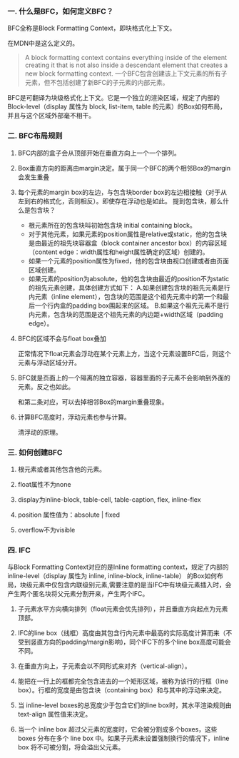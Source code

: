 ### 一. 什么是BFC，如何定义BFC？

 BFC全称是Block Formatting Context，即块格式化上下文。

 在MDN中是这么定义的。
 >A block formatting context contains everything inside of the element creating it that is not also inside a descendant element that creates a new block formatting context.
 >一个BFC包含创建该上下文元素的所有子元素，但不包括创建了新BFC的子元素的内部元素。

 BFC是可翻译为块级格式化上下文。它是一个独立的渲染区域，规定了内部的Block-level（display 属性为 block, list-item, table 的元素）的Box如何布局，并且与这个区域外部毫不相干。

### 二. BFC布局规则

 1. BFC内部的盒子会从顶部开始在垂直方向上一个一个排列。

 2. Box垂直方向的距离由margin决定。属于同一个BFC的两个相邻Box的margin会发生重叠

 3. 每个元素的margin box的左边，与包含块border box的左边相接触（对于从左到右的格式化，否则相反）。即使存在浮动也是如此。
 提到包含块，那么什么是包含块？

    * 根元素所在的包含块叫初始包含块 initial containing block。
    * 对于其他元素，如果元素的position属性是relative或static，他的包含块是由最近的祖先块容器盒（block container ancestor box）的内容区域（content edge：width属性和height属性确定的区域）创建的。
    * 如果一个元素的position属性为fixed，他的包含块由视口创建或者由页面区域创建。
    * 如果元素的position为absolute，他的包含块由最近的position不为static的祖先元素创建，具体创建方式如下：
        A.如果创建包含块的祖先元素是行内元素（inline element），包含块的范围是这个祖先元素中的第一个和最后一个行内盒的padding box围起来的区域。
        B.如果这个祖先元素不是行内元素，包含块的范围是这个祖先元素的内边距+width区域（padding edge）。

 4. BFC的区域不会与float box叠加

    正常情况下float元素会浮动在某个元素上方，当这个元素设置BFC后，则这个元素与浮动区域分开。

 5. BFC就是页面上的一个隔离的独立容器，容器里面的子元素不会影响到外面的元素。反之也如此。

    和第二条对应，可以去掉相邻Box的margin重叠现象。

 6. 计算BFC高度时，浮动元素也参与计算。

    清浮动的原理。

### 三. 如何创建BFC

 1. 根元素或者其他包含他的元素。

 2. float属性不为none

 3. display为inline-block, table-cell, table-caption, flex, inline-flex

 4. position 属性值为：absolute | fixed

 5. overflow不为visible

### 四. IFC

 与Block Formatting Context对应的是Inline formatting context，规定了内部的inline-level（display 属性为 inline, inline-block, inline-table）
 的Box如何布局，块级元素中仅包含内联级别元素,需要注意的是当IFC中有块级元素插入时，会产生两个匿名块将父元素分割开来，产生两个IFC。

 1. 子元素水平方向横向排列（float元素会优先排列），并且垂直方向起点为元素顶部。

 2. IFC的line box（线框）高度由其包含行内元素中最高的实际高度计算而来（不受到竖直方向的padding/margin影响)，同个IFC下的多个line box高度可能会不同。

 3. 在垂直方向上，子元素会以不同形式来对齐（vertical-align）。

 4. 能把在一行上的框都完全包含进去的一个矩形区域，被称为该行的行框（line box）。行框的宽度是由包含块（containing box）和与其中的浮动来决定。

 5. 当 inline-level boxes的总宽度少于包含它们的line box时，其水平渲染规则由 text-align 属性值来决定。

 6. 当一个 inline box 超过父元素的宽度时，它会被分割成多个boxes，这些 boxes 分布在多个 line box 中。如果子元素未设置强制换行的情况下，inline box
 将不可被分割，将会溢出父元素。

